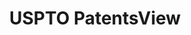 ---
bigquery: https://console.cloud.google.com/bigquery?p=patents-public-data&d=patentsview&page=dataset
citation: Attribution should be given to PatentsView for use, distribution, or derivative
  works.
code: https://github.com/CSSIP-AIR/PatentsView-Code-Snippets/
contributors: USPTO
cost: None
description: 'PatentsView includes US patent data including raw data (summaries, applications,
  pregrant applications), disambugations of inventors and assignees, and inventor
  gender estimates.  Also foreign priority data, # of figures and sheets, and government
  interest statements.'
documentation: https://patentsview.org/query/builder-faqs
last_edit: Mon, 04 Apr 2022 19:02:57 GMT
location: https://patentsview.org/
maintained_by: USPTO
record_creation_timestamp: 12/2/2020 17:20:46
schema_fields: '[''lawyer_id'', ''main_group'', ''dependent'', ''rawlocation_id'',
  ''disamb_inventor_id_20181127'', ''disamb_inventor_id_20171226'', ''classification_status'',
  ''rawassignee_id'', ''disamb_inventor_id_20190820'', ''level_one'', ''ipc_version_indicator'',
  ''symbol_position'', ''subgroup'', ''withdrawn'', ''doc_type'', ''disamb_inventor_id_20170307'',
  ''disamb_assignee_id_20181127'', ''subclass_id'', ''uuid'', ''exemplary'', ''reldocno'',
  ''num_sheets'', ''country'', ''field_id'', ''citation_id'', ''kind'', ''designation'',
  ''disamb_inventor_id_20180528'', ''mainclass_id'', ''subcategory_id'', ''city'',
  ''classification_data_source'', ''applicant_type'', ''section'', ''country_transformed'',
  ''patent_id'', ''level_two'', ''inventor_id'', ''gi_statement'', ''disamb_assignee_id_20200331'',
  ''male_flag'', ''latitude'', ''attribution_status'', ''f371_date'', ''ipc_class'',
  ''rule_47'', ''state_fips'', ''latlong'', ''disamb_assignee_id_20191231'', ''status'',
  ''num'', ''role'', ''id'', ''series_code'', ''contract_award_number'', ''term_disclaimer'',
  ''name_first'', ''classification_value'', ''county_fips'', ''subclass'', ''disamb_inventor_id_20191231'',
  ''disamb_assignee_id_20191008'', ''disamb_assignee_id_20190820'', ''disamb_inventor_id_20200630'',
  ''f102_date'', ''text'', ''disamb_inventor_id_20171003'', ''num_claims'', ''organization_id'',
  ''level_three'', ''field_title'', ''category_id'', ''group'', ''name'', ''assignee_id'',
  ''date'', ''male'', ''lname'', ''doctype'', ''rawinventor_id'', ''abstract'', ''disamb_assignee_id_20190312'',
  ''disclaimer_date'', ''variety'', ''sequence'', ''term_extension'', ''subsection_id'',
  ''term_grant'', ''sector_title'', ''disamb_inventor_id_20200929'', ''longitude'',
  ''location_id'', ''number'', ''county'', ''lapse_of_patent'', ''category'', ''deceased'',
  ''length'', ''title'', ''relkind'', ''_102_date'', ''state'', ''disamb_inventor_id_20190312'',
  ''section_id'', ''group_id'', ''classification_level'', ''fname'', ''publication_number'',
  ''subgroup_id'', ''disamb_inventor_id_20200331'', ''action_date'', ''disamb_inventor_id_20191008'',
  ''disamb_assignee_id_20200630'', ''application_id'', ''num_figures'', ''disamb_inventor_id_20201229'',
  ''disamb_inventor_id_20170808'', ''filename'', ''disamb_assignee_id_20200929'',
  ''name_last'', ''organization'', ''_371_date'', ''type'', ''latin_name'', ''rel_id'']'
shortname: patentsview
tags:
- disambiguation
- United States
- gender
terms_of_use: Creative Commons Attribution 4.0 International License.
timeframe: 1963-1999
title: USPTO PatentsView
uuid: cf1780b1-e265-4e49-8d1d-83b9cfe0fd9a
---